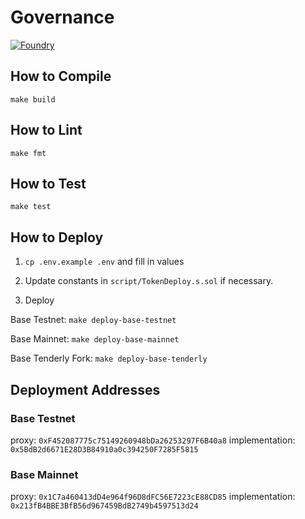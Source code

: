 # Governance

[![Foundry][foundry-badge]][foundry]

[foundry]: https://getfoundry.sh/
[foundry-badge]: https://img.shields.io/badge/Built%20with-Foundry-FFDB1C.svg

## How to Compile

`make build`

## How to Lint

`make fmt`

## How to Test

`make test`

## How to Deploy

1. `cp .env.example .env` and fill in values

2. Update constants in `script/TokenDeploy.s.sol` if necessary.

3. Deploy

Base Testnet: `make deploy-base-testnet`

Base Mainnet: `make deploy-base-mainnet`

Base Tenderly Fork: `make deploy-base-tenderly`

## Deployment Addresses

### Base Testnet
proxy: `0xF452087775c75149260948bDa26253297F6B40a8`
implementation: `0x5BdB2d6671E28D3B84910a0c394250F7285F5815`

### Base Mainnet
proxy: `0x1C7a460413dD4e964f96D8dFC56E7223cE88CD85`
implementation: `0x213fB4BBE3BfB56d967459BdB2749b4597513d24`